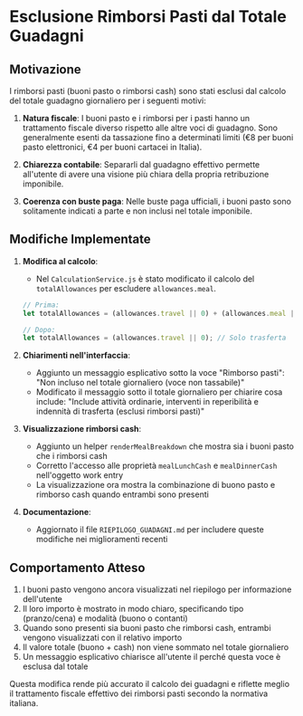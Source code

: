 # Esclusione Rimborsi Pasti dal Totale Guadagni

## Motivazione

I rimborsi pasti (buoni pasto o rimborsi cash) sono stati esclusi dal calcolo del totale guadagno giornaliero per i seguenti motivi:

1. **Natura fiscale**: I buoni pasto e i rimborsi per i pasti hanno un trattamento fiscale diverso rispetto alle altre voci di guadagno. Sono generalmente esenti da tassazione fino a determinati limiti (€8 per buoni pasto elettronici, €4 per buoni cartacei in Italia).

2. **Chiarezza contabile**: Separarli dal guadagno effettivo permette all'utente di avere una visione più chiara della propria retribuzione imponibile.

3. **Coerenza con buste paga**: Nelle buste paga ufficiali, i buoni pasto sono solitamente indicati a parte e non inclusi nel totale imponibile.

## Modifiche Implementate

1. **Modifica al calcolo**:
   - Nel `CalculationService.js` è stato modificato il calcolo del `totalAllowances` per escludere `allowances.meal`.

   ```javascript
   // Prima:
   let totalAllowances = (allowances.travel || 0) + (allowances.meal || 0);
   
   // Dopo:
   let totalAllowances = (allowances.travel || 0); // Solo trasferta
   ```

2. **Chiarimenti nell'interfaccia**:
   - Aggiunto un messaggio esplicativo sotto la voce "Rimborso pasti": "Non incluso nel totale giornaliero (voce non tassabile)"
   - Modificato il messaggio sotto il totale giornaliero per chiarire cosa include: "Include attività ordinarie, interventi in reperibilità e indennità di trasferta (esclusi rimborsi pasti)"

3. **Visualizzazione rimborsi cash**:
   - Aggiunto un helper `renderMealBreakdown` che mostra sia i buoni pasto che i rimborsi cash
   - Corretto l'accesso alle proprietà `mealLunchCash` e `mealDinnerCash` nell'oggetto work entry
   - La visualizzazione ora mostra la combinazione di buono pasto e rimborso cash quando entrambi sono presenti

4. **Documentazione**:
   - Aggiornato il file `RIEPILOGO_GUADAGNI.md` per includere queste modifiche nei miglioramenti recenti

## Comportamento Atteso

1. I buoni pasto vengono ancora visualizzati nel riepilogo per informazione dell'utente
2. Il loro importo è mostrato in modo chiaro, specificando tipo (pranzo/cena) e modalità (buono o contanti)
3. Quando sono presenti sia buoni pasto che rimborsi cash, entrambi vengono visualizzati con il relativo importo
4. Il valore totale (buono + cash) non viene sommato nel totale giornaliero
5. Un messaggio esplicativo chiarisce all'utente il perché questa voce è esclusa dal totale

Questa modifica rende più accurato il calcolo dei guadagni e riflette meglio il trattamento fiscale effettivo dei rimborsi pasti secondo la normativa italiana.

